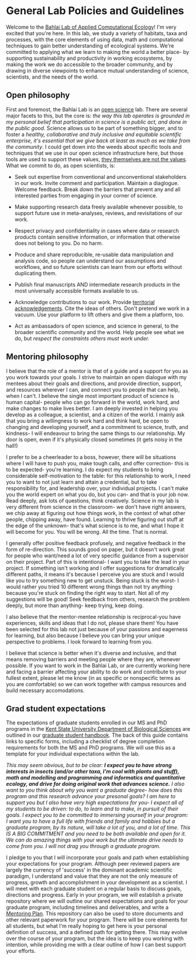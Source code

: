 # General Lab Policies and Guidelines
Welcome to the [Bahlai Lab of Applied Computational Ecology](https://bahlailab.org/)! I'm very excited that you're here. In this lab, we study a variety of habitats, taxa and processes, with the core elements of using data, math and computational techniques to gain better understanding of ecological systems. We're committed to applying what we learn to making the world a better place- by supporting sustainability and productivity in working ecosystems, by making the work we do accessible to the broader community, and by drawing in diverse viewpoints to enhance mutual understanding of science, scientists, and the needs of the world.  

## Open philosophy
First and foremost, the Bahlai Lab is an [open science](https://en.wikipedia.org/wiki/Open_science) lab. There are several major facets to this, but the core is: *the way this lab operates is grounded in my personal belief that participation in science is a public act, and done in the public good.* Science allows us to be part of something bigger, and to foster a *healthy, collaborative and truly inclusive and equitable scientific enterprise, it's essential that we give back at least as much as we take from the community*. I could get down into the weeds about specific tools and techniques that we use in our open science infrastructure here, but those tools are used to support these values, [they themselves are not the values](https://www.americanscientist.org/article/open-science-isnt-always-open-to-all-scientists). What we commit to do, as open scientists, is:

* Seek out expertise from conventional and unconventional stakeholders in our work. Invite comment and participation. Maintain a diaglogue. Welcome feedback. Break down the barriers that prevent any and all interested parties from engaging in your corner of science.

* Make supporting research data freely available whenever possible, to support future use in meta-analyses, reviews, and revisitations of our work. 

* Respect privacy and confidentiality in cases where data or research products contain sensitive information, or information that otherwise does not belong to you. Do no harm. 

* Produce and share reproducible, re-usable data manipulation and analysis code, so people can understand our assumptions and workflows, and so future scientists can learn from our efforts without duplicating them.

* Publish final manuscripts AND intermediate research products in the most universally accessible formats available to us. 

* Acknowledge contributions to our work. Provide [territorial acknowledgements](http://www.cbc.ca/news/canada/toronto/territorial-acknowledgements-indigenous-1.4175136). Cite the ideas of others. Don't pretend we work in a vacuum. Use your platform to lift others and give them a platform, too.

* Act as ambassadors of open science, and science in general, to the broader scientific community and the world. Help people see what we do, but *respect the constraints others must work under.*

## Mentoring philosophy  
I believe that the role of a mentor is that of a guide and a support for you as you work towards your goals. I strive to maintain an open dialogue with my mentees about their goals and directions, and provide direction, support, and resources wherever I can, and connect you to people that can help, when I can't.  I believe the single most important product of science is human capital- people who can go forward in the world, work hard, and make changes to make lives better. I am deeply invested in helping you develop as a colleague, a scientist, and a citizen of the world. I mainly ask that you bring a willingness to work hard and think hard, be open to changing and developing yourself, and a commitment to science, truth, and kindness- I will endeavour to bring the same things to our relationship. My door is open, even if it's physically closed sometimes (it gets noisy in the hall!) 

I prefer to be a cheerleader to a boss, however, there will be situations where I will have to push you, make tough calls, and offer correction- this is to be expected- you're learning. I do expect my students to bring considerable self-motivation to the table: for this relationship to work, I need you to want to not just learn and attain a credential, but to take responsibility for, and leadership over, your individual projects. I can't make you the world expert on what you do, but you can- and that is your job now. Read deeply, ask lots of questions, think creatively. Science in my lab is very different from science in the classroom- we don't have right answers, we chip away at figuring out how things work, in the context of what other people, chipping away, have found. Learning to thrive figuring out stuff at the edge of the unknown- that's what science is to me, and what I hope it will become for you. You will be wrong. All the time. That is normal.

I generally offer positive feedback profusely, and negative feedback in the form of re-direction. This sounds good on paper, but it doesn't work great for people who want/need a lot of very specific guidance from a supervisor on their project. Part of this is intentional- I want you to take the lead in your project. If something isn't working and I offer suggestions for dramatically different paths, it means it's because I perceive you are stuck and I would like you to try something new to get unstuck. Being stuck is the worst- I would rather you tried 10 different wrong things than not try anything because you're stuck on finding the right way to start. Not all of my suggestions will be good! Seek feedback from others, research the problem deeply, but more than anything- keep trying, keep doing.

I also believe that the mentor-mentee relationship is reciprocal-you have experiences, skills and ideas that I do not, please share them! You have been selected for this lab not just because of your passions and eagerness for learning, but also because I believe you can bring your unique perspective to problems. I look forward to learning from you.

I believe that science is better when it's diverse and inclusive, and that means removing barriers and meeting people where they are, whenever possible. If you want to work in the Bahlai Lab, or are currently working here and facing a barrier affecting your ability to do work and contribute to your fullest extent, please let me know (in as specific or nonspecific terms as you are comfortable) so we can work together with campus resources and build necessary accomodations. 

## Grad student expectations
The expectations of graduate students enrolled in our MS and PhD programs in the [Kent State University Department of Biological Sciences](https://www.kent.edu/biology) are outlined in our [graduate student handbook](https://du1ux2871uqvu.cloudfront.net/sites/default/files/file/BSCI%20Grad%20Handbook%202017.pdf). The back of this guide contains links to specific forms, including a checklist of degree completion requirements for both the MS and PhD programs. We will use this as a template for your individual expectations within the lab.

*This may seem obvious, but to be clear: **I expect you to have strong interests in insects (and/or other taxa, I'm cool with plants and stuff), math and modelling and programming and informatics and quantitative ecology, and drive for doing original work that advances science.** I also want to you think about why you want a graduate degree- how does this program and this research advance your presonal goals? I am here to support you but I also have very high expectations for you- I expect all of my students to be driven: to do, to learn and to make, in pursuit of their goals. I expect you to be committed to immersing yourself in your program: I want you to have a full life with friends and family and hobbies but a graduate program, by its nature, will take a lot of you, and a lot of time. This IS A BIG COMMITMENT and you need to be both available and open for it. We can do amazing things with your work but the ultimate drive needs to come from you. I will not drag you through a graduate program.*

I pledge to you that I will incorporate your goals and path when establishing your expectations for your program. Although peer reviewed papers are largely the currency of 'success' in the dominant academic scientific paradigm, I understand and value that they are not the only measure of progress, growth and accomplishment in your development as a scientist. I will meet with each graduate student on a regular basis to discuss goals, directions and progress. Early in your program, we will establish a private repository where we will outline our shared expectations and goals for your graduate program, including timelines and deliverables, and write a [Mentoring Plan](https://dynamicecology.wordpress.com/2017/01/09/mentoring-plans-a-really-useful-tool-for-pis-and-their-lab-members/). This repository can also be used to store documents and other relevant paperwork for your program. There will be core elements for all students, but what I'm really hoping to get here is your personal definition of success, and a defined path for getting there. This may evolve over the course of your program, but the idea is to keep you working with intention, while providing me with a clear outline of how I can best support your efforts.




